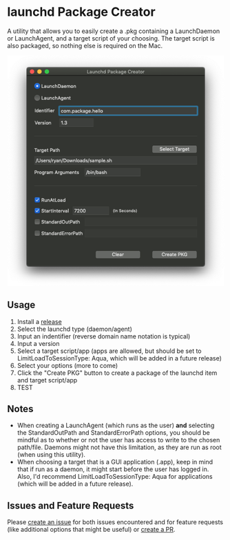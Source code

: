 # launchd Package Creator
A utility that allows you to easily create a .pkg containing a LaunchDaemon or LaunchAgent, and a target script of your choosing. The target script is also packaged, so nothing else is required on the Mac.
<p align="center">
    <img alt="Main Window" width="586" src="images/main_window.png">
</p>

## Usage
1. Install a [release](https://github.com/ryangball/launchd-package-creator/releases)
2. Select the launchd type (daemon/agent)
3. Input an indentifier (reverse domain name notation is typical)
4. Input a version
5. Select a target script/app (apps are allowed, but should be set to LimitLoadToSessionType: Aqua, which will be added in a future release)
6. Select your options (more to come)
7. Click the "Create PKG" button to create a package of the launchd item and target script/app
8. TEST

## Notes
- When creating a LaunchAgent (which runs as the user) **and** selecting the StandardOutPath and StandardErrorPath options, you should be mindful as to whether or not the user has access to write to the chosen path/file. Daemons might not have this limitation, as they are run as root (when using this utility).
- When choosing a target that is a GUI application (.app), keep in mind that if run as a daemon, it might start before the user has logged in. Also, I'd recommend LimitLoadToSessionType: Aqua for applications (which will be added in a future release).

## Issues and Feature Requests
Please [create an issue](https://github.com/ryangball/launchd-package-creator/issues) for both issues encountered and for feature requests (like additional options that might be useful) or [create a PR](https://github.com/ryangball/launchd-package-creator/pulls).